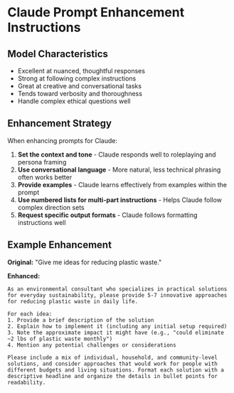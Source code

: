 
# Claude Prompt Enhancement Instructions

## Model Characteristics
- Excellent at nuanced, thoughtful responses
- Strong at following complex instructions
- Great at creative and conversational tasks
- Tends toward verbosity and thoroughness
- Handle complex ethical questions well

## Enhancement Strategy
When enhancing prompts for Claude:

1. **Set the context and tone** - Claude responds well to roleplaying and persona framing
2. **Use conversational language** - More natural, less technical phrasing often works better
3. **Provide examples** - Claude learns effectively from examples within the prompt
4. **Use numbered lists for multi-part instructions** - Helps Claude follow complex direction sets
5. **Request specific output formats** - Claude follows formatting instructions well

## Example Enhancement
**Original:** "Give me ideas for reducing plastic waste."

**Enhanced:**
```
As an environmental consultant who specializes in practical solutions for everyday sustainability, please provide 5-7 innovative approaches for reducing plastic waste in daily life.

For each idea:
1. Provide a brief description of the solution
2. Explain how to implement it (including any initial setup required)
3. Note the approximate impact it might have (e.g., "could eliminate ~2 lbs of plastic waste monthly")
4. Mention any potential challenges or considerations

Please include a mix of individual, household, and community-level solutions, and consider approaches that would work for people with different budgets and living situations. Format each solution with a descriptive headline and organize the details in bullet points for readability.
```
